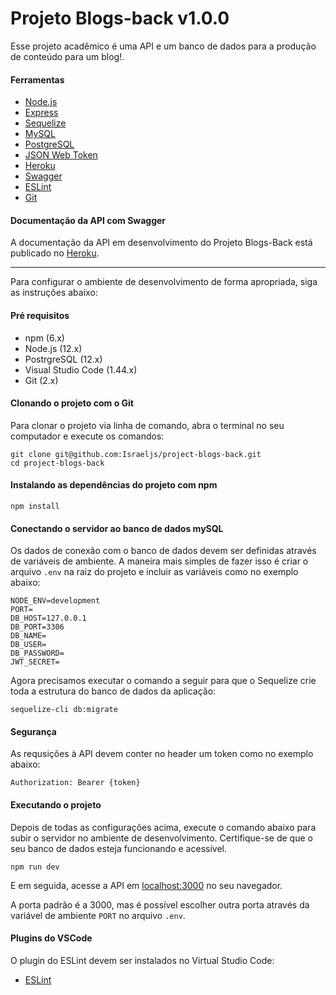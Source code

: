 # Projeto Blogs-back v1.0.0

Esse projeto acadêmico é uma API e um banco de dados para a produção de conteúdo para um blog!.

#### Ferramentas

- [Node.js](https://nodejs.org/en/)
- [Express](https://expressjs.com/pt-br/)
- [Sequelize](https://sequelize.org/)
- [MySQL](https://www.mysql.com/)
- [PostgreSQL](https://www.postgresql.org/)
- [JSON Web Token](https://jwt.io/)
- [Heroku](https://dashboard.heroku.com/)
- [Swagger](https://swagger.io/)
- [ESLint](https://eslint.org/)
- [Git](https://git-scm.com/)

#### Documentação da API com Swagger

A documentação da API em desenvolvimento do Projeto Blogs-Back está publicado no [Heroku](https://project-blogs-back.herokuapp.com/api-docs/).

---

Para configurar o ambiente de desenvolvimento de forma apropriada, siga as instruções abaixo:

#### Pré requisitos

- npm (6.x)
- Node.js (12.x)
- PostrgreSQL (12.x)
- Visual Studio Code (1.44.x)
- Git (2.x)

#### Clonando o projeto com o Git

Para clonar o projeto via linha de comando, abra o terminal no seu computador e execute os comandos:

```shell
git clone git@github.com:Israeljs/project-blogs-back.git
cd project-blogs-back
```

#### Instalando as dependências do projeto com npm

```shell
npm install
```

#### Conectando o servidor ao banco de dados mySQL

Os dados de conexão com o banco de dados devem ser definidas através de variáveis de ambiente. A maneira mais simples de fazer isso é criar o arquivo `.env` na raiz do projeto e incluir as variáveis como no exemplo abaixo:

```shell
NODE_ENV=development
PORT=
DB_HOST=127.0.0.1
DB_PORT=3306
DB_NAME=
DB_USER=
DB_PASSWORD=
JWT_SECRET=
```

Agora precisamos executar o comando a seguir para que o Sequelize crie toda a estrutura do banco de dados da aplicação:

```shell
sequelize-cli db:migrate
```

#### Segurança

As requsições à API devem conter no header um token como no exemplo abaixo:

```shell
Authorization: Bearer {token}
```

#### Executando o projeto

Depois de todas as configurações acima, execute o comando abaixo para subir o servidor no ambiente de desenvolvimento. Certifique-se de que o seu banco de dados esteja funcionando e acessível.

```shell
npm run dev
```

E em seguida, acesse a API em [localhost:3000](http://localhost:3000/) no seu navegador.

A porta padrão é a 3000, mas é possível escolher outra porta através da variável de ambiente `PORT` no arquivo `.env`.

#### Plugins do VSCode

O plugin do ESLint devem ser instalados no Virtual Studio Code:

- [ESLint](https://marketplace.visualstudio.com/items?itemName=dbaeumer.vscode-eslint)

